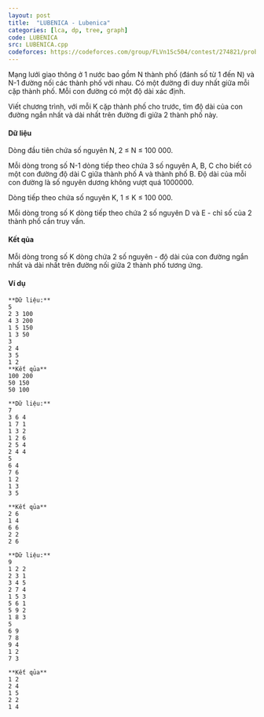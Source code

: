 ```yaml
---
layout: post
title:  "LUBENICA - Lubenica"
categories: [lca, dp, tree, graph]
code: LUBENICA
src: LUBENICA.cpp
codeforces: https://codeforces.com/group/FLVn1Sc504/contest/274821/problem/Y
---
```




  






Mạng lưới giao thông ở 1 nước bao gồm N thành phố (đánh số từ 1 đến N) và N-1 đường nối các thành phố với nhau. Có một đường đi duy nhất giữa mỗi cặp thành phố. Mỗi con đường có một độ dài xác định.

Viết chương trình, với mỗi K cặp thành phố cho trước, tìm độ dài của con đường ngắn nhất và dài nhất trên đường đi giữa 2 thành phố này.

#### Dữ liệu

Dòng đầu tiên chứa số nguyên N, 2 ≤ N ≤ 100 000.

Mỗi dòng trong số N-1 dòng tiếp theo chứa 3 số nguyên A, B, C cho biết có một con đường độ dài C giữa thành phố A và thành phố B. Độ dài của mỗi con đường là số nguyên dương không vượt quá 1000000.

Dòng tiếp theo chứa số nguyên K, 1 ≤ K ≤ 100 000.

Mỗi dòng trong số K dòng tiếp theo chứa 2 số nguyên D và E - chỉ số của 2 thành phố cần truy vấn.

#### Kết qủa

Mỗi dòng trong số K dòng chứa 2 số nguyên - độ dài của con đường ngắn nhất và dài nhất trên đường nối giữa 2 thành phố tương ứng.

#### Ví dụ

```
**Dữ liệu:**
5
2 3 100
4 3 200
1 5 150
1 3 50
3
2 4
3 5
1 2
**Kết qủa**
100 200
50 150
50 100

**Dữ liệu:**
7
3 6 4
1 7 1
1 3 2
1 2 6
2 5 4
2 4 4
5
6 4
7 6
1 2
1 3
3 5

**Kết qủa**
2 6
1 4
6 6
2 2
2 6

**Dữ liệu:**
9
1 2 2
2 3 1
3 4 5
2 7 4
1 5 3
5 6 1
5 9 2
1 8 3
5
6 9
7 8
9 4
1 2
7 3

**Kết qủa**
1 2
2 4
1 5
2 2
1 4

```

<!--more-->

